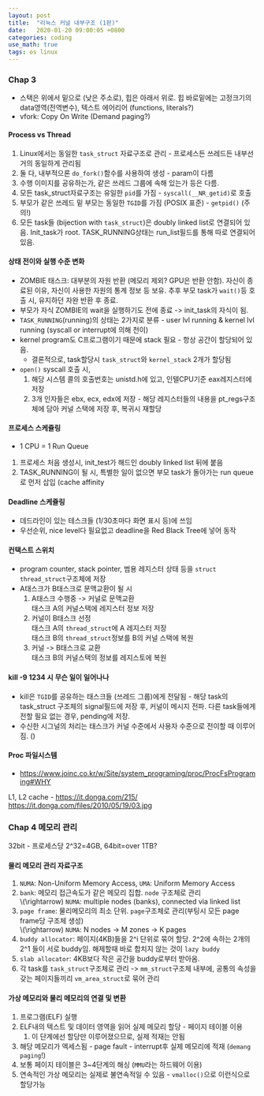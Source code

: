 ```yaml
---
layout: post
title:  "리눅스 커널 내부구조 (1판)"
date:   2020-01-20 09:00:05 +0800
categories: coding
use_math: true
tags: os linux
---
```



### Chap 3
* 스택은 위에서 밑으로 (낮은 주소로), 힙은 아래서 위로. 힙 바로밑에는 고정크기의 data영역(전역변수), 텍스트 에어리어 (functions, literals?)
* vfork: Copy On Write (Demand paging?)
  
#### Process vs Thread
1. Linux에서는 동일한 `task_struct` 자료구조로 관리 - 프로세스든 쓰레드든 내부선 거의 동일하게 관리됨
2. 둘 다, 내부적으론 `do_fork()`함수를 사용하여 생성 - param이 다름
3. 수행 이미지를 공유하는가, 같은 쓰레드 그룹에 속해 있는가 등은 다름.
4. 모든 task_struct자료구조는 유일한 `pid`를 가짐 - `syscall(__NR_getid)`로 호출
5. 부모가 같은 쓰레드 밑 부모는 동일한 `TGID`를 가짐 (POSIX 표준) - `getpid()` (주의!)
6. 모든 task들 (bijection with `task_struct`)은 doubly linked list로 연결되어 있음. Init_task가 root. TASK_RUNNING상태는 run_list필드를 통해 따로 연결되어 있음.

#### 상태 전이와 실행 수준 변화
* ZOMBIE 태스크: 대부분의 자원 반환 (메모리 제외? GPU은 반환 안함). 자신이 종료된 이유, 자신이 사용한 자원의 통계 정보 등 보유. 추후 부모 task가 `wait()`등 호출 시, 유지하던 자완 반환 후 종료.
* 부모가 자식 ZOMBIE의 wait을 실행하기도 전에 종료 -> init_task의 자식이 됨. 
* `TASK_RUNNING`(running)의 상태는 2가지로 분류 - user lvl running & kernel lvl running (syscall or interrupt에 의해 천이)
* kernel program도 C프로그램이기 때문에 stack 필요 - 항상 공간이 할당되어 있음.
  * 결론적으로, task할당시 `task_struct`와 `kernel_stack` 2개가 할당됨
* `open()` syscall 호출 시,
    1. 해당 시스템 콜의 호출번호는 unistd.h에 있고, 인텔CPU기준 eax레지스터에 저장
    2. 3개 인자들은 ebx, ecx, edx에 저장 - 해당 레지스터들의 내용을 pt_regs구조체에 담아 커널 스택에 저장 후, 복귀시 재할당

#### 프로세스 스케쥴링
* 1 CPU = 1 Run Queue

1. 프로세스 처음 생성시, init_test가 해드인 doubly linked list 뒤에 붙음
2. TASK_RUNNING이 될 시, 특별한 일이 없으면 부모 task가 돌아가는 run queue로 먼저 삽입 (cache affinity

#### Deadline 스케쥴링
- 데드라인이 있는 테스크들 (1/30초마다 화면 표시 등)에 쓰임
- 우선순위, nice level다 필요없고 deadline을 Red Black Tree에 넣어 동작


#### 컨택스트 스위치
- program counter, stack pointer, 범용 레지스터 상태 등을 `struct thread_struct`구조체에 저장
- A태스크가 B태스크로 문맥교환이 될 시
    1. A태스크 수행중 -> 커널로 문맥교환  
    태스크 A의 커널스택에 레지스터 정보 저장
    2. 커널이 B태스크 선정  
    태스크 A의 `thread_struct`에 A 레지스터 저장  
    태스크 B의 `thread_struct`정보를 B의 커널 스택에 복원
    3. 커널 -> B태스크로 교환  
    태스크 B의 커널스택의 정보를 레지스토에 복원

#### kill -9 1234 시 무슨 일이 일어나나
* kill은 `TGID`를 공유하는 태스크들 (쓰레드 그룹)에게 전달됨 - 해당 task의 task_struct 구조체의 signal필드에 저장 후, 커널이 메시지 전파. 다른 task들에게 전할 필요 없는 경우, pending에 저장.
* 수신한 시그널의 처리는 태스크가 커널 수준에서 사용자 수준으로 전이할 때 이루어짐. ()

#### Proc 파일시스템
* https://www.joinc.co.kr/w/Site/system_programing/proc/ProcFsPrograming#WHY


L1, L2 cache - https://it.donga.com/215/
https://it.donga.com/files/2010/05/19/03.jpg


### Chap 4 메모리 관리
32bit - 프로세스당 2^32=4GB, 64bit=over 1TB?

#### 물리 메모리 관리 자료구조
1. `NUMA`: Non-Uniform Memory Access, `UMA`: Uniform Memory Access
2. `bank`: 메모리 접근속도가 같은 메모리 집합. `node` 구조체로 관리  
   \\(\rightarrow\) `NUMA`: multiple nodes (banks), connected via linked list
3. `page frame`: 물리메모리의 최소 단위. `page`구조체로 관리(부팅시 모든 page frame당 구조체 생성)  
   \\(\rightarrow\) `NUMA`: N nodes -> M zones -> K pages
4. `buddy allocator`: 페이지(4KB)들을 2^i 단위로 묶어 할당. 2^2에 속하는 2개의 2^1 들이 서로 buddy임. 해제할때 바로 합치지 않는 것이 `lazy buddy`
5. `slab allocator`: 4KB보다 작은 공간을 buddy로부터 받아옴.
6. 각 task를 `task_struct`구조체로 관리 -> `mm_struct`구조체 내부에, 공통의 속성을 갖는 페이지들끼리 `vm_area_struct`로 묶어 관리

#### 가상 메모리와 물리 메모리의 연결 및 변환
1. 프로그램(ELF) 실행 
2. ELF내의 텍스트 및 데이터 영역을 읽어 실제 메모리 할당 - 페이지 테이블 이용
   1. 이 단계에선 할당만 이루어졌으므로, 실제 적재는 안됨
3. 해당 메모리가 엑세스됨 - page fault - interrupt후 실제 메모리에 적재 (`demang paging`!)
4. 보통 페이지 테이블은 3~4단계의 해싱 (`MMU`라는 하드웨어 이용)
5. 연속적인 가상 메모리는 실제로 불연속적일 수 있음 - `vmalloc()`으로 이런식으로 할당가능